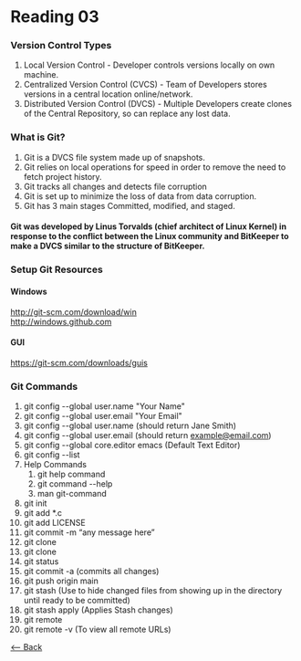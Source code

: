 # Reading 03

### Version Control Types
1. Local Version Control - Developer controls versions locally on own machine.
1. Centralized Version Control (CVCS) - Team of Developers stores versions in a central location online/network.
1. Distributed Version Control (DVCS) - Multiple Developers create clones of the Central Repository, so can replace any lost data.

### What is Git?
1. Git is a DVCS file system made up of snapshots.
1. Git relies on local operations for speed in order to remove the need to fetch project history.
1. Git tracks all changes and detects file corruption
1. Git is set up to minimize the loss of data from data corruption.
1. Git has 3 main stages Committed, modified, and staged.

#### Git was developed by Linus Torvalds (chief architect of Linux Kernel) in response to the conflict between the Linux community and BitKeeper to make a DVCS similar to the structure of BitKeeper.

### Setup Git Resources
#### Windows
http://git-scm.com/download/win  
http://windows.github.com  
#### GUI
https://git-scm.com/downloads/guis

### Git Commands
1. git config --global user.name "Your Name"
1. git config --global user.email "Your Email"
1. git config --global user.name (should return Jane Smith)
1. git config --global user.email (should return example@email.com)
1. git config --global core.editor emacs (Default Text Editor)
1. git config --list
1. Help Commands
   1. git help command
   1. git command --help
   1. man git-command
1. git init
1. git add *.c
1. git add LICENSE
1. git commit -m “any message here”
1. git clone <Web Path>
1. git clone <Web Path> <Directory Path>
1. git status
1. git commit -a (commits all changes)
1. git push origin main
1. git stash (Use to hide changed files from showing up in the directory until ready to be committed)
1. git stash apply (Applies Stash changes)
1. git remote
1. git remote -v (To view all remote URLs)
  
[<-- Back](README.md)
